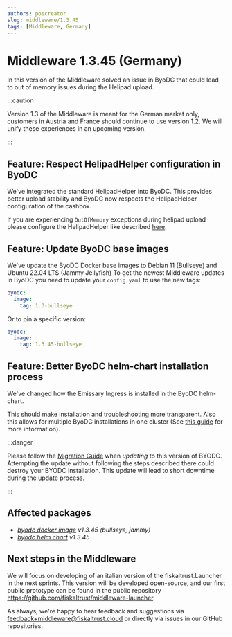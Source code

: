 ```yaml
---
authors: poscreator
slug: middleware/1.3.45
tags: [Middleware, Germany]
---
```


# Middleware 1.3.45 (Germany)
In this version of the Middleware solved an issue in ByoDC that could lead to out of memory issues during the Helipad upload.
<!--truncate-->

:::caution

Version 1.3 of the Middleware is meant for the German market only, customers in Austria and France should continue to use version 1.2. We will unify these experiences in an upcoming version.

:::

## Feature: Respect HelipadHelper configuration in ByoDC
We've integrated the standard HelipadHelper into ByoDC. This provides better upload stability and ByoDC now respects the HelipadHelper configuration of the cashbox.

If you are experiencing `OutOfMemory` exceptions during helipad upload please configure the HelipadHelper like described [here](TODO-link-to-KBA).

## Feature: Update ByoDC base images
We've update the ByoDC Docker base images to Debian 11 (Bullseye) and Ubuntu 22.04 LTS (Jammy Jellyfish)
To get the newest Middleware updates in ByoDC you need to update your `config.yaml` to use the new tags:

```yaml
byodc:
  image:
    tag: 1.3-bullseye
```

Or to pin a specific version:

```yaml
byodc:
  image:
    tag: 1.3.45-bullseye
```

## Feature: Better ByoDC helm-chart installation process

We've changed how the Emissary Ingress is installed in the ByoDC helm-chart.

This should make installation and troubleshooting more transparent. Also this allows for multiple ByoDC installations in one cluster (See [this guide](https://github.com/fiskaltrust/product-de-bring-your-own-datacenter/blob/master/how-to-multiple-installations.md) for more information).

:::danger

Please follow the [Migration Guide](https://github.com/fiskaltrust/helm-charts/blob/master/bring-your-own-datacenter/MIGRATION.md#v1345) when *updating* to this version of BYODC. 
Attempting the update without following the steps described there could destroy your BYODC installation.
This update will lead to short downtime during the update process.

:::

## Affected packages
- _[byodc docker image](https://github.com/fiskaltrust/product-de-bring-your-own-datacenter/pkgs/container/byodc) v1.3.45 (bullseye, jammy)_
- _[byodc helm chart](https://github.com/fiskaltrust/helm-charts/tree/master/bring-your-own-datacenter) v1.3.45_

## Next steps in the Middleware
We will focus on developing of an italian version of the fiskaltrust.Launcher in the next sprints.
This version will be developed open-source, and our first public prototype can be found in the public repository https://github.com/fiskaltrust/middleware-launcher.

As always, we're happy to hear feedback and suggestions via [feedback+middleware@fiskaltrust.cloud](mailto:feedback+middleware@fiskaltrust.cloud) or directly via issues in our GitHub repositories.




